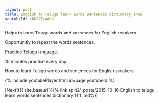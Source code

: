 ```yaml
---
layout: post
title: English to Telugu learn words sentences dictionary 1466 
youtubeId: ebD82TzaAh8
---
```

 
 
Helps to learn Telugu words and sentences for English speakers.

Opportunitiy to repeat the words sentences. 

Practice Telugu language. 
 
10 minutes practice every day. 
 
How to learn Telugu words and sentences for English speakers 
 
{% include youtubePlayer.html id=page.youtubeId %}
 
 
[Next]({{ site.baseurl }}{% link  split2/_posts/2015-10-16-English to telugu learn words sentences dictionary 1111 .md%})
 

